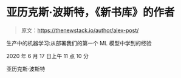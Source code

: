 # 亚历克斯·波斯特，《新书库》的作者

> 原文：<https://thenewstack.io/author/alex-post/>

生产中的机器学习:从部署我们的第一个 ML 模型中学到的经验

2020 年 6 月 17 日上午 11 点 10 分

亚历克斯·波斯特